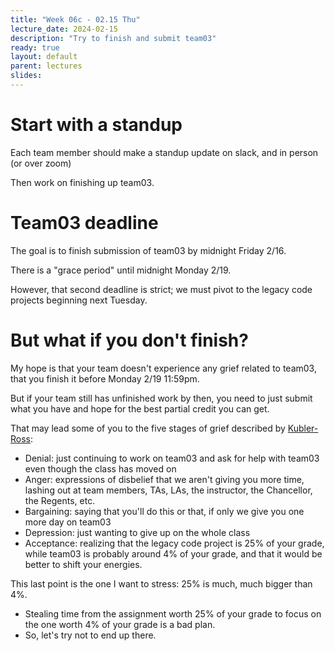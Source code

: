 ```yaml
---
title: "Week 06c - 02.15 Thu"
lecture_date: 2024-02-15
description: "Try to finish and submit team03"
ready: true
layout: default
parent: lectures
slides:
---
```


# Start with a standup

Each team member should make a standup update on slack, and in person (or over zoom)

Then work on finishing up team03.

# Team03 deadline

The goal is to finish submission of team03 by midnight Friday 2/16.

There is a "grace period" until midnight Monday 2/19.

However, that second deadline is strict; we must pivot to the legacy code projects beginning next Tuesday.

# But what if you don't finish?

My hope is that your team doesn't experience any grief related to team03, that you finish it before Monday 2/19 11:59pm.

But if your team still has unfinished work by then, you need to just submit what you have and hope for the best partial credit you can get.

That may lead some of you to the five stages of grief described by [Kubler-Ross](https://www.psycom.net/stages-of-grief):
* Denial: just continuing to work on team03 and ask for help with team03 even though the class has moved on
* Anger: expressions of disbelief that we aren't giving you more time, lashing out at team members, TAs, LAs, the instructor, the Chancellor, the Regents, etc.
* Bargaining: saying that you'll do this or that, if only we give you one more day on team03
* Depression: just wanting to give up on the whole class
* Acceptance: realizing that the legacy code project is 25% of your grade, while team03 is probably around 4% of your grade, and that it would be better to shift your energies.

This last point is the one I want to stress: 25% is much, much bigger than 4%.
* Stealing time from the assignment worth 25% of your grade to focus on the one worth 4% of your grade is a bad plan.
* So, let's try not to end up there.
